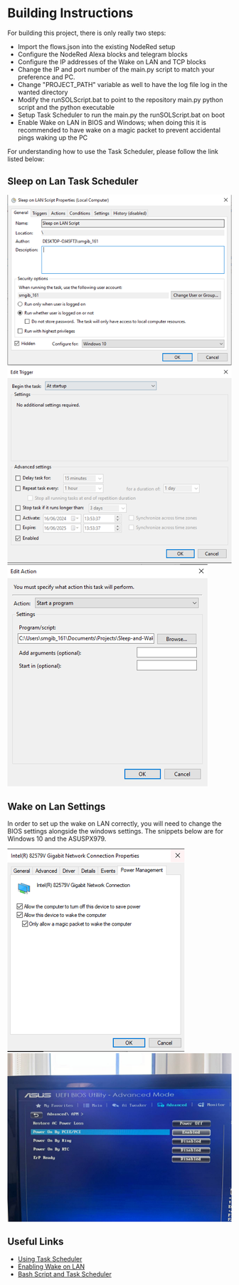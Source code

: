 # Building Instructions

For building this project, there is only really two steps:

- Import the flows.json into the existing NodeRed setup
- Configure the NodeRed Alexa blocks and telegram blocks
- Configure the IP addresses of the Wake on LAN and TCP blocks
- Change the IP and port number of the main.py script to match your preference and PC.
- Change "PROJECT_PATH" variable as well to have the log file log in the wanted directory
- Modify the runSOLScript.bat to point to the repository main.py python script and the python executable
- Setup Task Scheduler to run the main.py the runSOLScript.bat on boot
- Enable Wake on LAN in BIOS and Windows; when doing this it is recommended to have wake on a magic packet to prevent
accidental pings waking up the PC

For understanding how to use the Task Scheduler, please follow the link listed below:

## Sleep on Lan Task Scheduler

![alt text](docs/task%20scheduler%20screenshots/image.png)
![alt text](docs/task%20scheduler%20screenshots/image-1.png)
![alt text](docs/task%20scheduler%20screenshots/image-2.png)

## Wake on Lan Settings

In order to set up the wake on LAN correctly, you will need to change the BIOS
settings alongside the windows settings. The snippets below are for Windows 10
and the ASUSPX979.

![alt text](docs/wake%20on%20lan%20settings/image.png)
![alt text](docs/wake%20on%20lan%20settings/image-1.png)

## Useful Links

- [Using Task Scheduler](https://www.jcchouinard.com/python-automation-using-task-scheduler/)
- [Enabling Wake on LAN](https://www.windowscentral.com/how-enable-and-use-wake-lan-wol-windows-10)
- [Bash Script and Task Scheduler](https://www.tutorialspoint.com/batch_script/batch_script_comments.htm)
